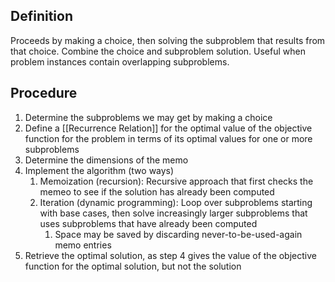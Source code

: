 ## Definition

Proceeds by making a choice, then solving the subproblem that results from that choice. Combine the choice and subproblem solution.
Useful when problem instances contain overlapping subproblems.

## Procedure

1. Determine the subproblems we may get by making a choice
2. Define a [[Recurrence Relation]] for the optimal value of the objective function for the problem in terms of its optimal values for one or more subproblems
3. Determine the dimensions of the memo
4. Implement the algorithm (two ways)
   1. Memoization (recursion): Recursive approach that first checks the memeo to see if the solution has already been computed
   2. Iteration (dynamic programming): Loop over subproblems starting with base cases, then solve increasingly larger subproblems that uses subproblems that have already been computed
      1. Space may be saved by discarding never-to-be-used-again memo entries
5. Retrieve the optimal solution, as step 4 gives the value of the objective function for the optimal solution, but not the solution
